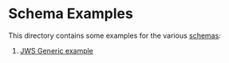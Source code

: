 # Schema Examples

This directory contains some examples for the various [schemas](../):

1. [JWS Generic example](00001-jws-generic.md)